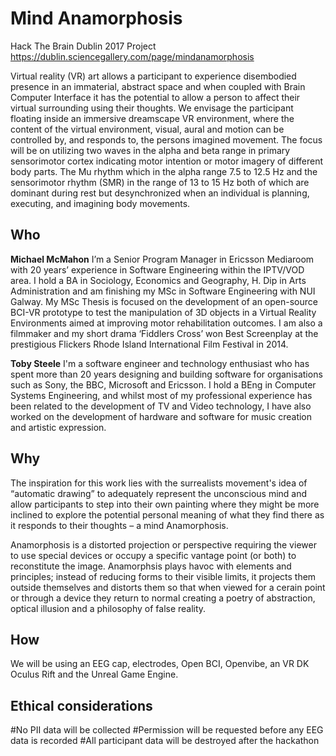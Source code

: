 # Mind Anamorphosis
Hack The Brain Dublin 2017 Project
https://dublin.sciencegallery.com/page/mindanamorphosis

Virtual reality (VR) art allows a participant to experience disembodied presence in an immaterial, abstract space and when coupled with Brain Computer Interface it has the potential to allow a person to affect their virtual surrounding using their thoughts. We envisage the participant floating inside an immersive dreamscape VR environment, where the content of the virtual environment, visual, aural and motion can be controlled by, and responds to, the persons imagined movement. The focus will be on utilizing two waves in the alpha and beta range in primary sensorimotor cortex indicating motor intention or motor imagery of different body parts. The Mu rhythm which in the alpha range 7.5 to 12.5 Hz and the sensorimotor rhythm (SMR) in the range of 13 to 15 Hz both of which are dominant during rest but desynchronized when an individual is planning, executing, and imagining body movements. 

## Who
**Michael McMahon**
I’m a Senior Program Manager in Ericsson Mediaroom with 20 years’ experience in Software Engineering within the IPTV/VOD area. I hold a BA in Sociology, Economics and Geography, H. Dip in Arts Administration and am finishing my MSc in Software Engineering with NUI Galway. My MSc Thesis is focused on the development of an open-source BCI-VR prototype to test the manipulation of 3D objects in a Virtual Reality Environments aimed at improving motor rehabilitation outcomes. I am also a filmmaker and my short drama ‘Fiddlers Cross’ won Best Screenplay at the prestigious Flickers Rhode Island International Film Festival in 2014.

**Toby Steele**
I'm a software engineer and technology enthusiast who has spent more than 20 years designing and building software for organisations such as Sony, the BBC, Microsoft and Ericsson. I hold a BEng in Computer Systems Engineering, and whilst most of my professional experience has been related to the development of TV and Video technology, I have also worked on the development of hardware and software for music creation and artistic expression.

## Why
The inspiration for this work lies with the surrealists movement's idea of “automatic drawing” to adequately represent the unconscious mind and allow participants to step into their own painting where they might be more inclined to explore the potential personal meaning of what they find there as it responds to their thoughts – a mind Anamorphosis.

Anamorphosis is a distorted projection or perspective requiring the viewer to use special devices or occupy a specific vantage point (or both) to reconstitute the image.  Anamorphsis plays havoc with elements and principles; instead of reducing forms to their visible limits, it projects them outside themselves and distorts them so that when viewed for a cerain point or through a device they return to normal creating a poetry of abstraction, optical illusion and a philosophy of false reality.

## How
We will be using an EEG cap, electrodes, Open BCI, Openvibe, an VR DK Oculus Rift and the Unreal Game Engine.

## Ethical considerations
#No PII data will be collected
#Permission will be requested before any EEG data is recorded
#All participant data will be destroyed after the hackathon 
